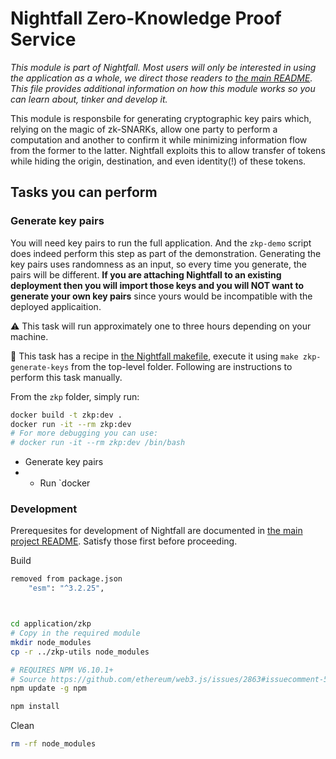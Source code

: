 # Nightfall Zero-Knowledge Proof Service

*This module is part of Nightfall. Most users will only be interested in using the application as a whole, we direct those readers to [the main README](../../README.md). This file provides additional information on how this module works so you can learn about, tinker and develop it.*

This module is responsbile for generating cryptographic key pairs which, relying on the magic of zk-SNARKs, allow one party to perform a computation and another to confirm it while minimizing information flow from the former to the latter. Nightfall exploits this to allow transfer of tokens while hiding the origin, destination, and even identity(!) of these tokens.

## Tasks you can perform

### Generate key pairs

You will need key pairs to run the full application. And the `zkp-demo` script does indeed perform this step as part of the demonstration. Generating the key pairs uses randomness as an input, so every time you generate, the pairs will be different. **If you are attaching Nightfall to an existing deployment then you will import those keys and you will NOT want to generate your own key pairs** since yours would be incompatible with the deployed applicaition.

⚠️ This task will run approximately one to three hours depending on your machine.

:book: ​This task has a recipe in [the Nightfall makefile](../../Makefile), execute it using `make zkp-generate-keys` from the top-level folder. Following are instructions to perform this task manually.

From the `zkp` folder, simply run:

```sh 
docker build -t zkp:dev .
docker run -it --rm zkp:dev
# For more debugging you can use:
# docker run -it --rm zkp:dev /bin/bash
```



- Generate key pairs
- - Run `docker

### Development

Prerequesites for development of Nightfall are documented in [the main project README](../../README.md). Satisfy those first before proceeding.

Build

```sh
removed from package.json
    "esm": "^3.2.25",



cd application/zkp
# Copy in the required module
mkdir node_modules
cp -r ../zkp-utils node_modules

# REQUIRES NPM V6.10.1+
# Source https://github.com/ethereum/web3.js/issues/2863#issuecomment-514226742
npm update -g npm

npm install
```

Clean

```sh
rm -rf node_modules
```


